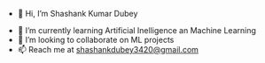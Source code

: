 - 👋 Hi, I’m Shashank Kumar Dubey
<!--- 👀 I’m interested in --->
- 🌱 I’m currently learning Artificial Inelligence an Machine Learning
- 💞️ I’m looking to collaborate on ML projects 
- 📫 Reach me at shashankdubey3420@gmail.com

<!---
Shashank1130/Shashank1130 is a ✨ special ✨ repository because its `README.md` (this file) appears on your GitHub profile.
You can click the Preview link to take a look at your changes.
--->
